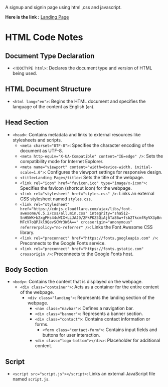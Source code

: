 
 A signup and signin page using html ,css and javascript.
 
**Here is the link  :** [Landing Page](https://umaidali236.github.io/signup-signin/src)

# HTML Code Notes

## Document Type Declaration
- `<!DOCTYPE html>`: Declares the document type and version of HTML being used.

## HTML Document Structure
- `<html lang="en">`: Begins the HTML document and specifies the language of the content as English (`en`).

## Head Section
- `<head>`: Contains metadata and links to external resources like stylesheets and scripts.
    - `<meta charset="UTF-8">`: Specifies the character encoding of the document as UTF-8.
    - `<meta http-equiv="X-UA-Compatible" content="IE=edge" />`: Sets the compatibility mode for Internet Explorer.
    - `<meta name="viewport" content="width=device-width, initial-scale=1.0">`: Configures the viewport settings for responsive design.
    - `<title>Landing Page</title>`: Sets the title of the webpage.
    - `<link rel="icon" href="favicon.ico" type="image/x-icon">`: Specifies the favicon (shortcut icon) for the webpage.
    - `<link rel="stylesheet" href="styles.css" />`: Links an external CSS stylesheet named `styles.css`.
    - `<link rel="stylesheet" href="https://cdnjs.cloudflare.com/ajax/libs/font-awesome/6.5.2/css/all.min.css" integrity="sha512-SnH5WK+bZxgPHs44uWIX+LLJAJ9/2PkPKZ5QiAj6Ta86w+fsb2TkcmfRyVX3pBnMFcV7oQPJkl9QevSCWr3W6A==" crossorigin="anonymous" referrerpolicy="no-referrer" />`: Links the Font Awesome CSS library.
    - `<link rel="preconnect" href="https://fonts.googleapis.com" />`: Preconnects to the Google Fonts service.
    - `<link rel="preconnect" href="https://fonts.gstatic.com" crossorigin />`: Preconnects to the Google Fonts host.

## Body Section
- `<body>`: Contains the content that is displayed on the webpage.
    - `<div class="container">`: Acts as a container for the entire content of the webpage.
        - `<div class="landing">`: Represents the landing section of the webpage.
            - `<nav class="navbar">`: Defines a navigation bar.
            - `<div class="banner">`: Represents a banner section.
            - `<div class="contact">`: Contains contact information or forms.
                - `<form class="contact-form">`: Contains input fields and buttons for user interaction.
            - `<div class="logo-bottom"></div>`: Placeholder for additional content.

## Script
- `<script src="script.js"></script>`: Links an external JavaScript file named `script.js`.


